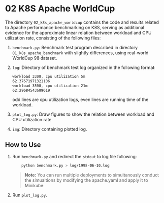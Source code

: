 # 02 K8S Apache WorldCup

The directory `02_k8s_apache_worldcup` contains the code and results related to Apache performance benchmarking on K8S, serving as additional evidence for the approximate linear relation between workload and CPU utilization rate, consisting of the following files:

1. `benchmark.py`: Benchmark test program described in directory `01_k8s_apache_benchmark` with slightly differences, using real-world WorldCup 98 dataset.
2. `log`: Directory of benchmark test log organized in the following format:

   ```bash
   workload 3300, cpu utilization 5m
   62.37671971321106
   workload 3500, cpu utilization 21m
   62.29684543609619
   ```

   odd lines are cpu utilization logs, even lines are running time of the workload.

3. `plot_log.py`: Draw figures to show the relation between workload and CPU utilization rate
4. `img`: Directory containing plotted log.

## How to Use

1. Run `benchmark.py` and redirect the `stdout` to log file following:

    ```bash
        python benchmark.py > log/1998-06-10.log
    ```

    > **Note:** You can run multiple deployments to simultanously conduct the simualtions by modifying the apache.yaml and apply it to Minikube
2. Run `plot_log.py`.
